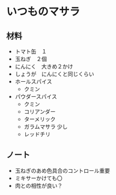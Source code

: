 # いつものマサラ
## 材料
- トマト缶　１
- 玉ねぎ　２個
- にんにく　大きめ２かけ
- しょうが　にんにくと同じくらい
- ホールスパイス
    - クミン
- パウダースパイス
    - クミン
    - コリアンダー
    - ターメリック
    - ガラムマサラ 少し
    - レッドチリ

## ノート
- 玉ねぎのあめ色具合のコントロール重要
- ミキサーかけても〇
- 肉との相性が良い？
